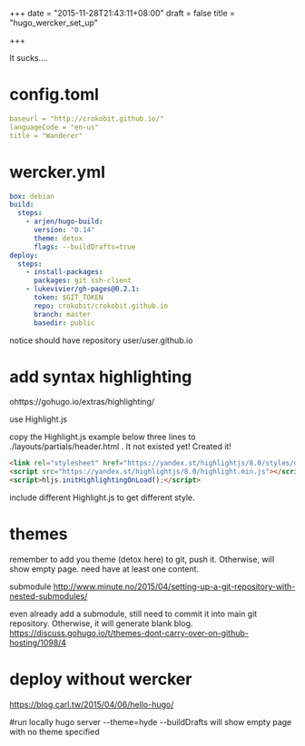+++
date = "2015-11-28T21:43:11+08:00"
draft = false
title = "hugo_wercker_set_up"

+++

It sucks....

# config.toml
```yml
baseurl = "http://crokobit.github.io/"
languageCode = "en-us"
title = "Wanderer"
```
# wercker.yml
```yml
box: debian
build:
  steps:
    - arjen/hugo-build:
      version: "0.14"
      theme: detox
      flags: --buildDrafts=true
deploy:
  steps:
    - install-packages:
      packages: git ssh-client
    - lukevivier/gh-pages@0.2.1:
      token: $GIT_TOKEN
      repo: crokobit/crokobit.github.io
      branch: master
      basedir: public
```

notice should have repository user/user.github.io

# add syntax highlighting
ohttps://gohugo.io/extras/highlighting/

use Highlight.js

copy the Highlight.js example below three lines to ./layouts/partials/header.html . It not existed yet! Created it!

```html
<link rel="stylesheet" href="https://yandex.st/highlightjs/8.0/styles/default.min.css">
<script src="https://yandex.st/highlightjs/8.0/highlight.min.js"></script>
<script>hljs.initHighlightingOnLoad();</script>
```

include different Highlight.js to get different style.


# themes

remember to add you theme (detox here) to git, push it. Otherwise, will show empty page.
need have at least one content.

submodule
http://www.minute.no/2015/04/setting-up-a-git-repository-with-nested-submodules/

even already add a submodule, still need to commit it into main git repository. Otherwise, it will generate blank blog. 
https://discuss.gohugo.io/t/themes-dont-carry-over-on-github-hosting/1098/4

# deploy without wercker
https://blog.carl.tw/2015/04/06/hello-hugo/

#run locally
hugo server --theme=hyde --buildDrafts
will show empty page with no theme specified
